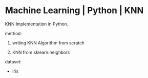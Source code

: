 # Machine Learning | Python | KNN
KNN Implementation in Python. 

method: 

1. writing KNN Algorithm from scratch

2. KNN from sklearn.neighbors
 
dataset: 

* iris